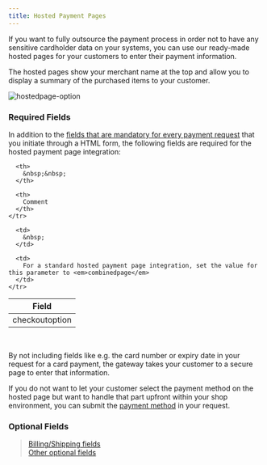 ```yaml
---
title: Hosted Payment Pages
---
```


If you want to fully outsource the payment process in order not to have any sensitive cardholder data on your systems, you can use our ready-made hosted pages for your customers to enter their payment information.

The hosted pages show your merchant name at the top and allow you to display a summary of the purchased items to your customer.

<img alt="hostedpage-option" data-align="center" data-entity-type="file" data-entity-uuid="8b451e8f-96c5-4cc3-ae24-5c324b835aaf" src="/files/hostedpage-option.png" /> 

### Required Fields

In addition to the [fields that are mandatory for every payment request][1] that you initiate through a HTML form, the following fields are required for the hosted payment page integration:

<table>
  <thead>
    <tr>
      <th>
        Field
      </th>
      
      <th>
        &nbsp;&nbsp;
      </th>
      
      <th>
        Comment
      </th>
    </tr>
  </thead>
  
  <tbody>
    <tr>
      <td>
        checkoutoption
      </td>
      
      <td>
        &nbsp;
      </td>
      
      <td>
        For a standard hosted payment page integration, set the value for this parameter to <em>combinedpage</em>
      </td>
    </tr>
  </tbody>
</table>

&nbsp;

By not including fields like e.g. the card number or expiry date in your request for a card payment, the gateway takes your customer to a secure page to enter that information.

If you do not want to let your customer select the payment method on the hosted page but want to handle that part upfront within your shop environment, you can submit the [payment method][2] in your request.

### Optional Fields

> [Billing/Shipping fields][3]  
> [Other optional fields][4]

&nbsp;

 [1]: https://docs.firstdata.com/org/gateway/node/321
 [2]: http://docs.firstdata.com/org/gateway/node/55
 [3]: http://docs.firstdata.com/org/gateway/node/212
 [4]: http://docs.firstdata.com/org/gateway/node/224

